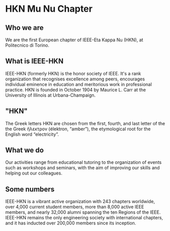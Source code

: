 # HKN Mu Nu Chapter

## Who we are
We are the first European chapter of IEEE-Eta Kappa Nu (HKN), at Politecnico di Torino.

## What is IEEE-HKN
IEEE-HKN (formerly HKN) is the honor society of IEEE. It's a rank organization that recognises excellence among peers, encourages individual eminence in education and meritorious work in professional practice. HKN is founded in October 1904 by Maurice L. Carr at the University of Illinois at Urbana-Champaign.

## "HKN"
The Greek letters ΗΚΝ are chosen from the first, fourth, and last letter of the the Greek ἤλεκτρον (élektron, “amber”), the etymological root for the English word “electricity”.

## What we do
Our activities range from educational tutoring to the organization of events such as workshops and seminars, with the aim of improving our skills and helping out our colleagues.

## Some numbers
IEEE-HKN is a vibrant active organization with 243 chapters worldwide, over 4,000 current student members, more than 8,000 active IEEE members, and nearly 32,000 alumni spanning the ten Regions of the IEEE. IEEE-HKN remains the only engineering society with international chapters, and it has inducted over 200,000 members since its inception.
